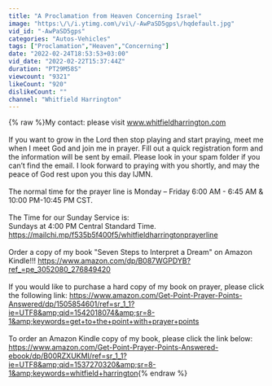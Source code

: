 ```yaml
---
title: "A Proclamation from Heaven Concerning Israel"
image: "https:\/\/i.ytimg.com\/vi\/-AwPaSD5gps\/hqdefault.jpg"
vid_id: "-AwPaSD5gps"
categories: "Autos-Vehicles"
tags: ["Proclamation","Heaven","Concerning"]
date: "2022-02-24T18:53:53+03:00"
vid_date: "2022-02-22T15:37:44Z"
duration: "PT29M58S"
viewcount: "9321"
likeCount: "920"
dislikeCount: ""
channel: "Whitfield Harrington"
---
```

{% raw %}My contact: please visit www.whitfieldharrington.com<br /><br />If you want to grow in the Lord then stop playing and start praying, meet me when I meet God and join me in prayer. Fill out a quick registration form and the information will be sent by email. Please look in your spam folder if you can’t find the email. I look forward to praying with you shortly, and may the peace of God rest upon you this day IJMN.<br /><br />The normal time for the prayer line is Monday – Friday 6:00 AM - 6:45 AM &amp; 10:00 PM-10:45 PM CST.<br /><br />The Time for our Sunday Service is: <br />Sundays at 4:00 PM Central Standard Time.<br /><a rel="nofollow" target="blank" href="https://mailchi.mp/f535b5f400f5/whitfieldharringtonprayerline">https://mailchi.mp/f535b5f400f5/whitfieldharringtonprayerline</a>  <br /><br />Order a copy of my book &quot;Seven Steps to Interpret a Dream&quot; on Amazon Kindle!!! <a rel="nofollow" target="blank" href="https://www.amazon.com/dp/B087WGPDYB?ref_=pe_3052080_276849420">https://www.amazon.com/dp/B087WGPDYB?ref_=pe_3052080_276849420</a> <br /><br />If you would like to purchase a hard copy of my book on prayer, please click the following link: <a rel="nofollow" target="blank" href="https://www.amazon.com/Get-Point-Prayer-Points-Answered/dp/1505854601/ref=sr_1_1?ie=UTF8&amp;qid=1542018074&amp;sr=8-1&amp;keywords=get+to+the+point+with+prayer+points">https://www.amazon.com/Get-Point-Prayer-Points-Answered/dp/1505854601/ref=sr_1_1?ie=UTF8&amp;qid=1542018074&amp;sr=8-1&amp;keywords=get+to+the+point+with+prayer+points</a> <br /><br />To order an Amazon Kindle copy of my book,  please click the link below:<br /><a rel="nofollow" target="blank" href="https://www.amazon.com/Get-Point-Prayer-Points-Answered-ebook/dp/B00RZXUKMI/ref=sr_1_1?ie=UTF8&amp;qid=1537270320&amp;sr=8-1&amp;keywords=whitfield+harrington">https://www.amazon.com/Get-Point-Prayer-Points-Answered-ebook/dp/B00RZXUKMI/ref=sr_1_1?ie=UTF8&amp;qid=1537270320&amp;sr=8-1&amp;keywords=whitfield+harrington</a>{% endraw %}

